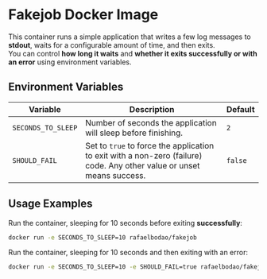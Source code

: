 # Fakejob Docker Image

This container runs a simple application that writes a few log messages to **stdout**, waits for a configurable amount of time, and then exits.  
You can control **how long it waits** and **whether it exits successfully or with an error** using environment variables.

## Environment Variables

| Variable          | Description                                                                 | Default |
|-------------------|-----------------------------------------------------------------------------|---------|
| `SECONDS_TO_SLEEP`| Number of seconds the application will sleep before finishing.               | `2`     |
| `SHOULD_FAIL`     | Set to `true` to force the application to exit with a non-zero (failure) code. Any other value or unset means success. | `false` |

## Usage Examples

Run the container, sleeping for 10 seconds before exiting **successfully**:
```bash
docker run -e SECONDS_TO_SLEEP=10 rafaelbodao/fakejob
```

Run the container, sleeping for 10 seconds and then exiting with an error:
```bash
docker run -e SECONDS_TO_SLEEP=10 -e SHOULD_FAIL=true rafaelbodao/fakejob
```

